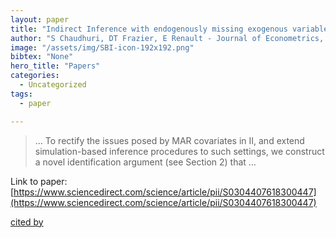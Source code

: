 ```yaml
---
layout: paper
title: "Indirect Inference with endogenously missing exogenous variables"
author: "S Chaudhuri, DT Frazier, E Renault - Journal of Econometrics, 2018 - Elsevier"
image: "/assets/img/SBI-icon-192x192.png"
bibtex: "None"
hero_title: "Papers"
categories:
  - Uncategorized
tags:
  - paper

---
```

>… To rectify the issues posed by MAR covariates in II, and extend simulation-based inference procedures to such settings, we construct a novel identification argument (see Section 2) that …

Link to paper: [https://www.sciencedirect.com/science/article/pii/S0304407618300447](https://www.sciencedirect.com/science/article/pii/S0304407618300447)

[cited by](https://scholar.google.com/scholar?cites=12125491243104568118&as_sdt=2005&sciodt=0,5&hl=en&num=20)
